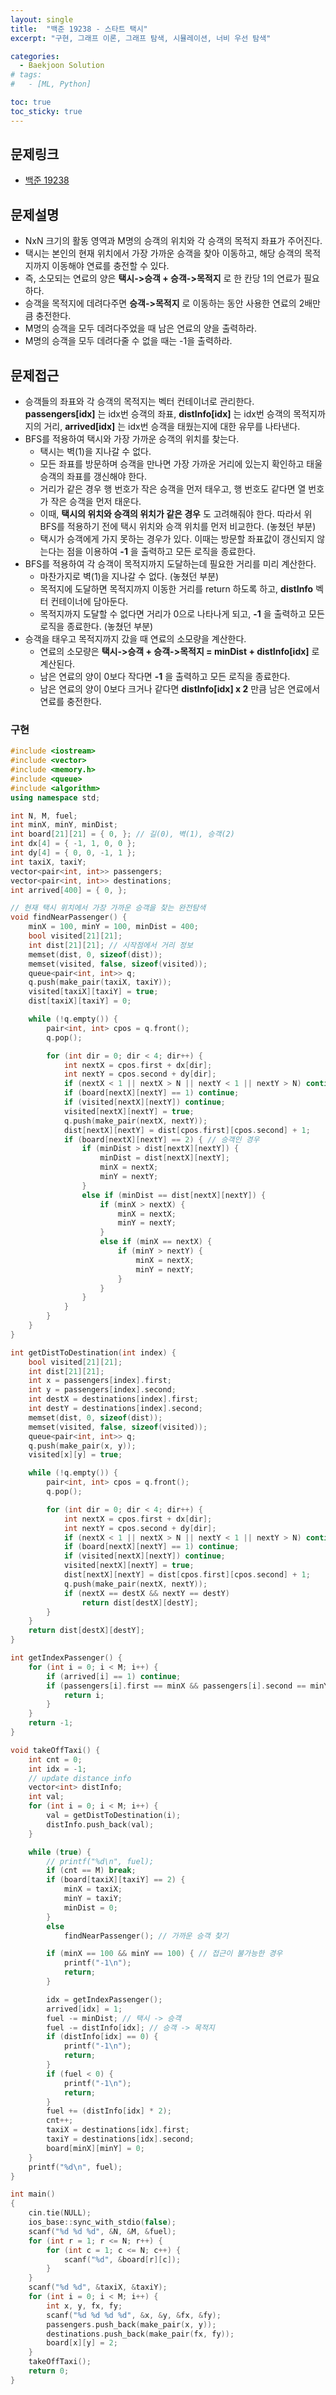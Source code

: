 ```yaml
---
layout: single
title:  "백준 19238 - 스타트 택시"
excerpt: "구현, 그래프 이론, 그래프 탐색, 시뮬레이션, 너비 우선 탐색"

categories:
  - Baekjoon Solution
# tags:
#   - [ML, Python]

toc: true
toc_sticky: true
---
```


## 문제링크
- [백준 19238](https://www.acmicpc.net/problem/19238)

## 문제설명
- NxN 크기의 활동 영역과 M명의 승객의 위치와 각 승객의 목적지 좌표가 주어진다.
- 택시는 본인의 현재 위치에서 가장 가까운 승객을 찾아 이동하고, 해당 승객의 목적지까지 이동해야 연료를 충전할 수 있다.
- 즉, 소모되는 연료의 양은 **택시->승객 + 승객->목적지** 로 한 칸당 1의 연료가 필요하다.
- 승객을 목적지에 데려다주면 **승객->목적지** 로 이동하는 동안 사용한 연료의 2배만큼 충전한다.
- M명의 승객을 모두 데려다주었을 때 남은 연료의 양을 출력하라.
- M명의 승객을 모두 데려다줄 수 없을 때는 -1을 출력하라.

## 문제접근
- 승객들의 좌표와 각 승객의 목적지는 벡터 컨테이너로 관리한다. **passengers[idx]** 는 idx번 승객의 좌표, **distInfo[idx]** 는 idx번 승객의 목적지까지의 거리, **arrived[idx]** 는 idx번 승객을 태웠는지에 대한 유무를 나타낸다.
- BFS를 적용하여 택시와 가장 가까운 승객의 위치를 찾는다.
    - 택시는 벽(1)을 지나갈 수 없다.
    - 모든 좌표를 방문하며 승객을 만나면 가장 가까운 거리에 있는지 확인하고 태울 승객의 좌표를 갱신해야 한다.
    - 거리가 같은 경우 행 번호가 작은 승객을 먼저 태우고, 행 번호도 같다면 열 번호가 작은 승객을 먼저 태운다.
    - 이때, **택시의 위치와 승객의 위치가 같은 경우** 도 고려해줘야 한다. 따라서 위 BFS를 적용하기 전에 택시 위치와 승객 위치를 먼저 비교한다. (놓쳤던 부분)
    - 택시가 승객에게 가지 못하는 경우가 있다. 이때는 방문할 좌표값이 갱신되지 않는다는 점을 이용하여 **-1** 을 출력하고 모든 로직을 종료한다.
- BFS를 적용하여 각 승객이 목적지까지 도달하는데 필요한 거리를 미리 계산한다.
    - 마찬가지로 벽(1)을 지나갈 수 없다. (놓쳤던 부분)
    - 목적지에 도달하면 목적지까지 이동한 거리를 return 하도록 하고, **distInfo** 벡터 컨테이너에 담아둔다.
    - 목적지까지 도달할 수 없다면 거리가 0으로 나타나게 되고, **-1** 을 출력하고 모든 로직을 종료한다. (놓쳤던 부분)
- 승객을 태우고 목적지까지 갔을 때 연료의 소모량을 계산한다.
    - 연료의 소모량은 **택시->승객 + 승객->목적지 = minDist + distInfo[idx]** 로 계산된다. 
    - 남은 연료의 양이 0보다 작다면 **-1** 을 출력하고 모든 로직을 종료한다.
    - 남은 연료의 양이 0보다 크거나 같다면 **distInfo[idx] x 2** 만큼 남은 연료에서 연료를 충전한다.

### 구현
```c++
#include <iostream>
#include <vector>
#include <memory.h>
#include <queue>
#include <algorithm>
using namespace std;

int N, M, fuel;
int minX, minY, minDist;
int board[21][21] = { 0, }; // 길(0), 벽(1), 승객(2)
int dx[4] = { -1, 1, 0, 0 };
int dy[4] = { 0, 0, -1, 1 };
int taxiX, taxiY;
vector<pair<int, int>> passengers;
vector<pair<int, int>> destinations;
int arrived[400] = { 0, };

// 현재 택시 위치에서 가장 가까운 승객을 찾는 완전탐색
void findNearPassenger() {
	minX = 100, minY = 100, minDist = 400;
	bool visited[21][21];
	int dist[21][21]; // 시작점에서 거리 정보
	memset(dist, 0, sizeof(dist));
	memset(visited, false, sizeof(visited));
	queue<pair<int, int>> q;
	q.push(make_pair(taxiX, taxiY));
	visited[taxiX][taxiY] = true;
	dist[taxiX][taxiY] = 0;

	while (!q.empty()) {
		pair<int, int> cpos = q.front();
		q.pop();

		for (int dir = 0; dir < 4; dir++) {
			int nextX = cpos.first + dx[dir];
			int nextY = cpos.second + dy[dir];
			if (nextX < 1 || nextX > N || nextY < 1 || nextY > N) continue;
			if (board[nextX][nextY] == 1) continue;
			if (visited[nextX][nextY]) continue;
			visited[nextX][nextY] = true;
			q.push(make_pair(nextX, nextY));
			dist[nextX][nextY] = dist[cpos.first][cpos.second] + 1;
			if (board[nextX][nextY] == 2) { // 승객인 경우
				if (minDist > dist[nextX][nextY]) {
					minDist = dist[nextX][nextY];
					minX = nextX;
					minY = nextY;
				}
				else if (minDist == dist[nextX][nextY]) {
					if (minX > nextX) {
						minX = nextX;
						minY = nextY;
					}
					else if (minX == nextX) {
						if (minY > nextY) {
							minX = nextX;
							minY = nextY;
						}
					}
				}
			}
		}
	}
}

int getDistToDestination(int index) {
	bool visited[21][21];
	int dist[21][21];
	int x = passengers[index].first;
	int y = passengers[index].second;
	int destX = destinations[index].first;
	int destY = destinations[index].second;
	memset(dist, 0, sizeof(dist));
	memset(visited, false, sizeof(visited));
	queue<pair<int, int>> q;
	q.push(make_pair(x, y));
	visited[x][y] = true;

	while (!q.empty()) {
		pair<int, int> cpos = q.front();
		q.pop();

		for (int dir = 0; dir < 4; dir++) {
			int nextX = cpos.first + dx[dir];
			int nextY = cpos.second + dy[dir];
			if (nextX < 1 || nextX > N || nextY < 1 || nextY > N) continue;
			if (board[nextX][nextY] == 1) continue;
			if (visited[nextX][nextY]) continue;
			visited[nextX][nextY] = true;
			dist[nextX][nextY] = dist[cpos.first][cpos.second] + 1;
			q.push(make_pair(nextX, nextY));
			if (nextX == destX && nextY == destY) 
				return dist[destX][destY];
		}
	}
	return dist[destX][destY];
}

int getIndexPassenger() {
	for (int i = 0; i < M; i++) {
		if (arrived[i] == 1) continue;
		if (passengers[i].first == minX && passengers[i].second == minY) {
			return i;
		}
	}
	return -1;
}

void takeOffTaxi() {
	int cnt = 0;
	int idx = -1;
	// update distance info
	vector<int> distInfo;
	int val;
	for (int i = 0; i < M; i++) {
		val = getDistToDestination(i);
		distInfo.push_back(val);
	}

	while (true) {
		// printf("%d\n", fuel);
		if (cnt == M) break;
		if (board[taxiX][taxiY] == 2) {
			minX = taxiX;
			minY = taxiY;
			minDist = 0;
		}
		else 
			findNearPassenger(); // 가까운 승객 찾기

		if (minX == 100 && minY == 100) { // 접근이 불가능한 경우
			printf("-1\n"); 
			return;
		}

		idx = getIndexPassenger();
		arrived[idx] = 1;
		fuel -= minDist; // 택시 -> 승객
		fuel -= distInfo[idx]; // 승객 -> 목적지
		if (distInfo[idx] == 0) {
			printf("-1\n");
			return;
		}
		if (fuel < 0) {
			printf("-1\n");
			return;
		}
		fuel += (distInfo[idx] * 2);
		cnt++;
		taxiX = destinations[idx].first;
		taxiY = destinations[idx].second;
		board[minX][minY] = 0;
	}
	printf("%d\n", fuel);
}

int main()
{
	cin.tie(NULL);
	ios_base::sync_with_stdio(false);
	scanf("%d %d %d", &N, &M, &fuel);
	for (int r = 1; r <= N; r++) {
		for (int c = 1; c <= N; c++) {
			scanf("%d", &board[r][c]);
		}
	}
	scanf("%d %d", &taxiX, &taxiY);
	for (int i = 0; i < M; i++) {
		int x, y, fx, fy;
		scanf("%d %d %d %d", &x, &y, &fx, &fy);
		passengers.push_back(make_pair(x, y));
		destinations.push_back(make_pair(fx, fy));
		board[x][y] = 2;
	}
	takeOffTaxi();
	return 0;
}
```
